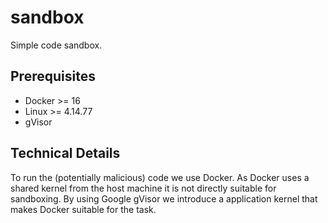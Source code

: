 # sandbox
Simple code sandbox.

## Prerequisites
- Docker >= 16
- Linux >= 4.14.77
- gVisor

## Technical Details
To run the (potentially malicious) code we use Docker.
As Docker uses a shared kernel from the host machine it is not directly suitable for sandboxing.
By using Google gVisor we introduce a application kernel that makes Docker suitable for the task.

